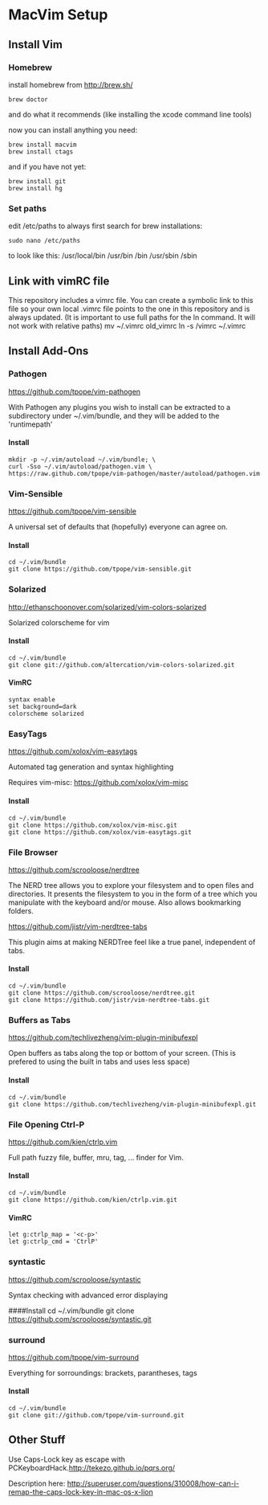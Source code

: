 # MacVim Setup


## Install Vim

### Homebrew 
install homebrew from http://brew.sh/

    brew doctor
and do what it recommends (like installing the xcode command line tools)

now you can install anything you need:

    brew install macvim
    brew install ctags
    
and if you have not yet:
    
    brew install git
    brew install hg

### Set paths
edit /etc/paths to always first search for brew installations:
    
    sudo nano /etc/paths

to look like this:
    /usr/local/bin
    /usr/bin
    /bin
    /usr/sbin
    /sbin


## Link with vimRC file
This repository includes a vimrc file. You can create a symbolic link to this file so your own local .vimrc file points to the one in this repository and is always updated. (It is important to use full paths for the ln command. It will not work with relative paths)
    mv ~/.vimrc old_vimrc
    ln -s <absolute path to this repo>/vimrc ~/.vimrc 


## Install Add-Ons

### Pathogen
https://github.com/tpope/vim-pathogen

With Pathogen any plugins you wish to install can be extracted to a subdirectory under ~/.vim/bundle, and they will be added to the 'runtimepath'

#### Install
    mkdir -p ~/.vim/autoload ~/.vim/bundle; \
    curl -Sso ~/.vim/autoload/pathogen.vim \
    https://raw.github.com/tpope/vim-pathogen/master/autoload/pathogen.vim







### Vim-Sensible
https://github.com/tpope/vim-sensible

A universal set of defaults that (hopefully) everyone can agree on.

#### Install
    cd ~/.vim/bundle
    git clone https://github.com/tpope/vim-sensible.git







### Solarized
http://ethanschoonover.com/solarized/vim-colors-solarized

Solarized colorscheme for vim

#### Install
    cd ~/.vim/bundle
    git clone git://github.com/altercation/vim-colors-solarized.git

#### VimRC
    syntax enable
    set background=dark
    colorscheme solarized





### EasyTags
https://github.com/xolox/vim-easytags

Automated tag generation and syntax highlighting

Requires vim-misc:
https://github.com/xolox/vim-misc

#### Install
    cd ~/.vim/bundle
    git clone https://github.com/xolox/vim-misc.git
    git clone https://github.com/xolox/vim-easytags.git





### File Browser
https://github.com/scrooloose/nerdtree

The NERD tree allows you to explore your filesystem and to open files and directories. It presents the filesystem to you in the form of a tree which you manipulate with the keyboard and/or mouse. Also allows bookmarking folders. 

https://github.com/jistr/vim-nerdtree-tabs

This plugin aims at making NERDTree feel like a true panel, independent of tabs.

#### Install
    cd ~/.vim/bundle
    git clone https://github.com/scrooloose/nerdtree.git
    git clone https://github.com/jistr/vim-nerdtree-tabs.git






### Buffers as Tabs
https://github.com/techlivezheng/vim-plugin-minibufexpl

Open buffers as tabs along the top or bottom of your screen. (This is prefered to using the built in tabs and uses less space)

#### Install
    cd ~/.vim/bundle
    git clone https://github.com/techlivezheng/vim-plugin-minibufexpl.git






### File Opening Ctrl-P
https://github.com/kien/ctrlp.vim

Full path fuzzy file, buffer, mru, tag, ... finder for Vim.

#### Install
    cd ~/.vim/bundle
    git clone https://github.com/kien/ctrlp.vim.git

#### VimRC
    let g:ctrlp_map = '<c-p>'
    let g:ctrlp_cmd = 'CtrlP'







###  syntastic
https://github.com/scrooloose/syntastic

Syntax checking with advanced error displaying

####Install
    cd ~/.vim/bundle
    git clone https://github.com/scrooloose/syntastic.git







### surround
https://github.com/tpope/vim-surround

Everything for sorroundings: brackets, parantheses, tags

#### Install
    cd ~/.vim/bundle
    git clone git://github.com/tpope/vim-surround.git






## Other Stuff
Use Caps-Lock key as escape with PCKeyboardHack.http://tekezo.github.io/pqrs.org/

Description here: http://superuser.com/questions/310008/how-can-i-remap-the-caps-lock-key-in-mac-os-x-lion 




